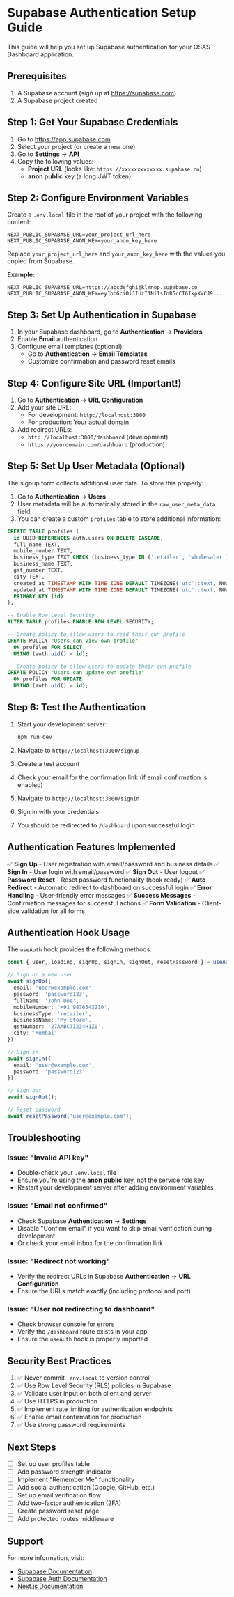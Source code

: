 # Supabase Authentication Setup Guide

This guide will help you set up Supabase authentication for your OSAS Dashboard application.

## Prerequisites

1. A Supabase account (sign up at https://supabase.com)
2. A Supabase project created

## Step 1: Get Your Supabase Credentials

1. Go to https://app.supabase.com
2. Select your project (or create a new one)
3. Go to **Settings** → **API**
4. Copy the following values:
   - **Project URL** (looks like: `https://xxxxxxxxxxxxx.supabase.co`)
   - **anon public** key (a long JWT token)

## Step 2: Configure Environment Variables

Create a `.env.local` file in the root of your project with the following content:

```env
NEXT_PUBLIC_SUPABASE_URL=your_project_url_here
NEXT_PUBLIC_SUPABASE_ANON_KEY=your_anon_key_here
```

Replace `your_project_url_here` and `your_anon_key_here` with the values you copied from Supabase.

**Example:**
```env
NEXT_PUBLIC_SUPABASE_URL=https://abcdefghijklmnop.supabase.co
NEXT_PUBLIC_SUPABASE_ANON_KEY=eyJhbGciOiJIUzI1NiIsInR5cCI6IkpXVCJ9...
```

## Step 3: Set Up Authentication in Supabase

1. In your Supabase dashboard, go to **Authentication** → **Providers**
2. Enable **Email** authentication
3. Configure email templates (optional):
   - Go to **Authentication** → **Email Templates**
   - Customize confirmation and password reset emails

## Step 4: Configure Site URL (Important!)

1. Go to **Authentication** → **URL Configuration**
2. Add your site URL:
   - For development: `http://localhost:3000`
   - For production: Your actual domain
3. Add redirect URLs:
   - `http://localhost:3000/dashboard` (development)
   - `https://yourdomain.com/dashboard` (production)

## Step 5: Set Up User Metadata (Optional)

The signup form collects additional user data. To store this properly:

1. Go to **Authentication** → **Users**
2. User metadata will be automatically stored in the `raw_user_meta_data` field
3. You can create a custom `profiles` table to store additional information:

```sql
CREATE TABLE profiles (
  id UUID REFERENCES auth.users ON DELETE CASCADE,
  full_name TEXT,
  mobile_number TEXT,
  business_type TEXT CHECK (business_type IN ('retailer', 'wholesaler')),
  business_name TEXT,
  gst_number TEXT,
  city TEXT,
  created_at TIMESTAMP WITH TIME ZONE DEFAULT TIMEZONE('utc'::text, NOW()) NOT NULL,
  updated_at TIMESTAMP WITH TIME ZONE DEFAULT TIMEZONE('utc'::text, NOW()) NOT NULL,
  PRIMARY KEY (id)
);

-- Enable Row Level Security
ALTER TABLE profiles ENABLE ROW LEVEL SECURITY;

-- Create policy to allow users to read their own profile
CREATE POLICY "Users can view own profile" 
  ON profiles FOR SELECT 
  USING (auth.uid() = id);

-- Create policy to allow users to update their own profile
CREATE POLICY "Users can update own profile" 
  ON profiles FOR UPDATE 
  USING (auth.uid() = id);
```

## Step 6: Test the Authentication

1. Start your development server:
   ```bash
   npm run dev
   ```

2. Navigate to `http://localhost:3000/signup`
3. Create a test account
4. Check your email for the confirmation link (if email confirmation is enabled)
5. Navigate to `http://localhost:3000/signin`
6. Sign in with your credentials
7. You should be redirected to `/dashboard` upon successful login

## Authentication Features Implemented

✅ **Sign Up** - User registration with email/password and business details
✅ **Sign In** - User login with email/password
✅ **Sign Out** - User logout
✅ **Password Reset** - Reset password functionality (hook ready)
✅ **Auto Redirect** - Automatic redirect to dashboard on successful login
✅ **Error Handling** - User-friendly error messages
✅ **Success Messages** - Confirmation messages for successful actions
✅ **Form Validation** - Client-side validation for all forms

## Authentication Hook Usage

The `useAuth` hook provides the following methods:

```typescript
const { user, loading, signUp, signIn, signOut, resetPassword } = useAuth();

// Sign up a new user
await signUp({
  email: 'user@example.com',
  password: 'password123',
  fullName: 'John Doe',
  mobileNumber: '+91 9876543210',
  businessType: 'retailer',
  businessName: 'My Store',
  gstNumber: '27AABCT1234H1Z0',
  city: 'Mumbai'
});

// Sign in
await signIn({
  email: 'user@example.com',
  password: 'password123'
});

// Sign out
await signOut();

// Reset password
await resetPassword('user@example.com');
```

## Troubleshooting

### Issue: "Invalid API key"
- Double-check your `.env.local` file
- Ensure you're using the **anon public** key, not the service role key
- Restart your development server after adding environment variables

### Issue: "Email not confirmed"
- Check Supabase **Authentication** → **Settings**
- Disable "Confirm email" if you want to skip email verification during development
- Or check your email inbox for the confirmation link

### Issue: "Redirect not working"
- Verify the redirect URLs in Supabase **Authentication** → **URL Configuration**
- Ensure the URLs match exactly (including protocol and port)

### Issue: "User not redirecting to dashboard"
- Check browser console for errors
- Verify the `/dashboard` route exists in your app
- Ensure the `useAuth` hook is properly imported

## Security Best Practices

1. ✅ Never commit `.env.local` to version control
2. ✅ Use Row Level Security (RLS) policies in Supabase
3. ✅ Validate user input on both client and server
4. ✅ Use HTTPS in production
5. ✅ Implement rate limiting for authentication endpoints
6. ✅ Enable email confirmation for production
7. ✅ Use strong password requirements

## Next Steps

- [ ] Set up user profiles table
- [ ] Add password strength indicator
- [ ] Implement "Remember Me" functionality
- [ ] Add social authentication (Google, GitHub, etc.)
- [ ] Set up email verification flow
- [ ] Add two-factor authentication (2FA)
- [ ] Create password reset page
- [ ] Add protected routes middleware

## Support

For more information, visit:
- [Supabase Documentation](https://supabase.com/docs)
- [Supabase Auth Documentation](https://supabase.com/docs/guides/auth)
- [Next.js Documentation](https://nextjs.org/docs)
